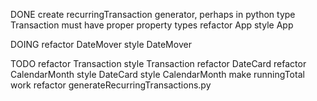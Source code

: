 DONE
create recurringTransaction generator, perhaps in python
type Transaction must have proper property types
refactor App
style App

DOING
refactor DateMover
style DateMover

TODO
refactor Transaction
style Transaction
refactor DateCard
refactor CalendarMonth
style DateCard
style CalendarMonth
make runningTotal work
refactor generateRecurringTransactions.py